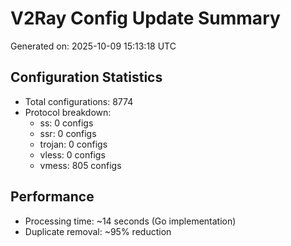 # V2Ray Config Update Summary
Generated on: 2025-10-09 15:13:18 UTC

## Configuration Statistics
- Total configurations: 8774
- Protocol breakdown:
  - ss: 0 configs
  - ssr: 0 configs
  - trojan: 0 configs
  - vless: 0 configs
  - vmess: 805 configs

## Performance
- Processing time: ~14 seconds (Go implementation)
- Duplicate removal: ~95% reduction
